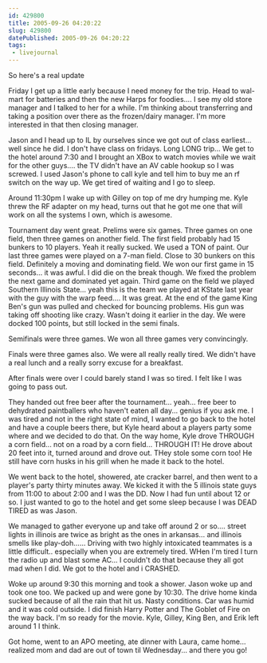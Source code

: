 ```yaml
---
id: 429800
title: 2005-09-26 04:20:22
slug: 429800
datePublished: 2005-09-26 04:20:22
tags:
 - livejournal
---
```


So here's a real update

Friday I get up a little early because I need money for the trip. Head to wal-mart for batteries and then the new Harps for foodies.... I see my old store manager and I talked to her for a while. I'm thinking about transferring and taking a position over there as the frozen/dairy manager. I'm more interested in that then closing manager.

Jason and I head up to IL by ourselves since we got out of class earliest... well since he did. I don't have class on fridays. Long LONG trip... We get to the hotel around 7:30 and I brought an XBox to watch movies while we wait for the other guys.... the TV didn't have an AV cable hookup so I was screwed. I used Jason's phone to call kyle and tell him to buy me an rf switch on the way up. We get tired of waiting and I go to sleep.

Around 11:30pm I wake up with Gilley on top of me dry humping me. Kyle threw the RF adapter on my head, turns out that he got me one that will work on all the systems I own, which is awesome.

Tournament day went great. Prelims were six games. Three games on one field, then three games on another field. The first field probably had 15 bunkers to 10 players. Yeah it really sucked. We used a TON of paint. Our last three games were played on a 7-man field. Close to 30 bunkers on this field. Definitely a moving and dominating field. We won our first game in 15 seconds... it was awful. I did die on the break though. We fixed the problem the next game and dominated yet again. Third game on the field we played Southern Illinois State... yeah this is the team we played at KState last year with the guy with the warp feed....  It was great. At the end of the game King Ben's gun was pulled and checked for bouncing problems. His gun was taking off shooting like crazy. Wasn't doing it earlier in the day. We were docked 100 points, but still locked in the semi finals.

Semifinals were three games. We won all three games very convincingly.

Finals were three games also. We were all really really tired. We didn't have a real lunch and a really sorry excuse for a breakfast.

After finals were over I could barely stand I was so tired.  I felt like I was going to pass out.

They handed out free beer after the tournament... yeah... free beer to dehydrated paintballers who haven't eaten all day... genius if you ask me. I was tired and not in the right state of mind, I wanted to go back to the hotel and have a couple beers there, but Kyle heard about a players party some where and we decided to do that. On the way home, Kyle drove THROUGH a corn field... not on a road by a corn field... THROUGH IT! He drove about 20 feet into it, turned around and drove out. THey stole some corn too! He still have corn husks in his grill when he made it back to the hotel.

We went back to the hotel, showered, ate cracker barrel, and then went to a player's party thirty minutes away. We kicked it with the 5 illinois state guys from 11:00 to about 2:00 and I was the DD. Now I had fun until about 12 or so. I just wanted to go to the hotel and get some sleep because I was DEAD TIRED as was Jason.

We managed to gather everyone up and take off around 2 or so.... street lights in illinois are twice as bright as the ones in arkansas... and illinois smells like play-doh...... Driving with two highly intoxicated teammates is a little difficult.. especially when you are extremely tired. WHen I'm tired I turn the radio up and blast some AC... I couldn't do that because they all got mad when I did. We got to the hotel and i CRASHED.

Woke up around 9:30 this morning and took a shower. Jason woke up and took one too. We packed up and were gone by 10:30. The drive home kinda sucked because of all the rain that hit us. Nasty conditions. Car was humid and it was cold outside. I did finish Harry Potter and The Goblet of Fire on the way back. I'm so ready for the movie. Kyle, Gilley, King Ben, and Erik left around 1 I think.

Got home, went to an APO meeting, ate dinner with Laura, came home... realized mom and dad are out of town til Wednesday... and there you go!
